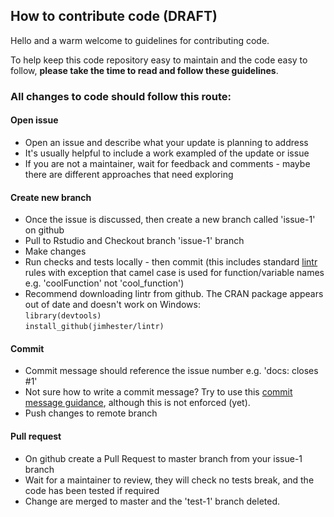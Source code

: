 ## How to contribute code (DRAFT)

Hello and a warm welcome to guidelines for contributing code.

To help keep this code repository easy to maintain and the code easy to follow, **please take the time to read and follow these guidelines**.

### All changes to code should follow this route:

#### Open issue

- Open an issue and describe what your update is planning to address
- It's usually helpful to include a work exampled of the update or issue
- If you are not a maintainer, wait for feedback and comments - maybe there are different approaches that need exploring

#### Create new branch

- Once the issue is discussed, then create a new branch called 'issue-1' on github
- Pull to Rstudio and Checkout branch 'issue-1' branch
- Make changes
- Run checks and tests locally - then commit (this includes standard [lintr](https://github.com/jimhester/lintr) rules with exception that camel case is used for function/variable names e.g. 'coolFunction' not 'cool_function')
- Recommend downloading lintr from github. The CRAN package appears out of date and doesn't work on Windows:  
`library(devtools)`   
`install_github(jimhester/lintr)`  

#### Commit

- Commit message should reference the issue number e.g. 'docs: closes #1'
- Not sure how to write a commit message? Try to use this [commit message guidance](https://gist.github.com/stephenparish/9941e89d80e2bc58a153#subject-line), although this is not enforced (yet).
- Push changes to remote branch 

#### Pull request

- On github create a Pull Request to master branch from your issue-1 branch
- Wait for a maintainer to review, they will check no tests break, and the code has been tested if required
- Change are merged to master and the 'test-1' branch deleted.




